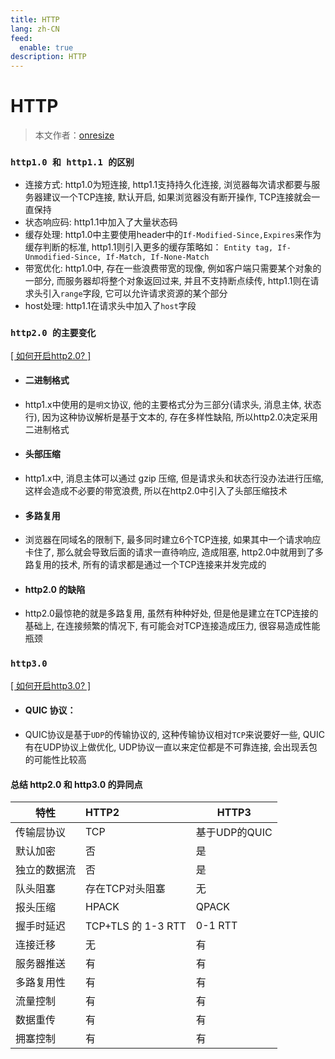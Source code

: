 ```yaml
---
title: HTTP
lang: zh-CN
feed:
  enable: true
description: HTTP
---
```


# HTTP

> 本文作者：[onresize](https://github.com/onresize)


### `http1.0 和 http1.1 的区别`
- 连接方式: http1.0为短连接, http1.1支持持久化连接, 浏览器每次请求都要与服务器建议一个TCP连接, 默认开启, 如果浏览器没有断开操作, TCP连接就会一直保持
- 状态响应码: http1.1中加入了大量状态码
- 缓存处理: http1.0中主要使用header中的`If-Modified-Since,Expires`来作为缓存判断的标准, http1.1则引入更多的缓存策略如： `Entity tag, If-Unmodified-Since, If-Match, If-None-Match`
- 带宽优化: http1.0中, 存在一些浪费带宽的现像, 例如客户端只需要某个对象的一部分, 而服务器却将整个对象返回过来, 并且不支持断点续传, http1.1则在请求头引入`range`字段, 它可以允许请求资源的某个部分
- host处理: http1.1在请求头中加入了`host`字段

### `http2.0 的主要变化`
[[ 如何开启http2.0? ]](/web-blogs/技术总结/踩坑总结/nginx篇.html#_5-如何开启http2)
- #### 二进制格式
- http1.x中使用的是`明文`协议, 他的主要格式分为三部分(请求头, 消息主体, 状态行), 因为这种协议解析是基于文本的,  存在多样性缺陷, 所以http2.0决定采用二进制格式
- #### 头部压缩
- http1.x中, 消息主体可以通过 gzip 压缩, 但是请求头和状态行没办法进行压缩, 这样会造成不必要的带宽浪费, 所以在http2.0中引入了头部压缩技术
- #### 多路复用
- 浏览器在同域名的限制下, 最多同时建立6个TCP连接, 如果其中一个请求响应卡住了, 那么就会导致后面的请求一直待响应, 造成阻塞, http2.0中就用到了多路复用的技术, 所有的请求都是通过一个TCP连接来并发完成的
- #### http2.0 的缺陷
- http2.0最惊艳的就是多路复用, 虽然有种种好处, 但是他是建立在TCP连接的基础上, 在连接频繁的情况下, 有可能会对TCP连接造成压力, 很容易造成性能瓶颈

### `http3.0`
[[ 如何开启http3.0? ]](/web-blogs/技术总结/踩坑总结/nginx篇.html#_6-如何开启http3)
- #### QUIC 协议：

- QUIC协议是基于`UDP`的传输协议的, 这种传输协议相对`TCP`来说要好一些, QUIC有在UDP协议上做优化, UDP协议一直以来定位都是不可靠连接, 会出现丢包的可能性比较高

#### 总结 http2.0 和 http3.0 的异同点

  | 特性         | HTTP2              | HTTP3         |
  | ------------ | :----------------- | ------------- |
  | 传输层协议   | TCP                | 基于UDP的QUIC |
  | 默认加密     | 否                 | 是            |
  | 独立的数据流 | 否                 | 是            |
  | 队头阻塞     | 存在TCP对头阻塞    | 无            |
  | 报头压缩     | HPACK              | QPACK         |
  | 握手时延迟   | TCP+TLS 的 1-3 RTT | 0-1 RTT       |
  | 连接迁移     | 无                 | 有            |
  | 服务器推送   | 有                 | 有            |
  | 多路复用性   | 有                 | 有            |
  | 流量控制     | 有                 | 有            |
  | 数据重传     | 有                 | 有            |
  | 拥塞控制     | 有                 | 有            |

  
